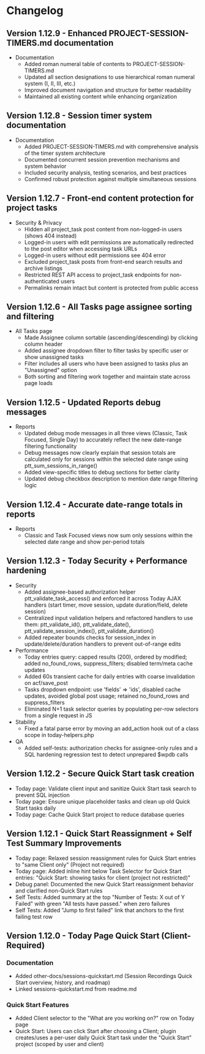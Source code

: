 # Changelog



## Version 1.12.9 - Enhanced PROJECT-SESSION-TIMERS.md documentation

- Documentation
  - Added roman numeral table of contents to PROJECT-SESSION-TIMERS.md
  - Updated all section designations to use hierarchical roman numeral system (I, II, III, etc.)
  - Improved document navigation and structure for better readability
  - Maintained all existing content while enhancing organization

## Version 1.12.8 - Session timer system documentation

- Documentation
  - Added PROJECT-SESSION-TIMERS.md with comprehensive analysis of the timer system architecture
  - Documented concurrent session prevention mechanisms and system behavior
  - Included security analysis, testing scenarios, and best practices
  - Confirmed robust protection against multiple simultaneous sessions

## Version 1.12.7 - Front-end content protection for project tasks

- Security & Privacy
  - Hidden all project_task post content from non-logged-in users (shows 404 instead)
  - Logged-in users with edit permissions are automatically redirected to the post editor when accessing task URLs
  - Logged-in users without edit permissions see 404 error
  - Excluded project_task posts from front-end search results and archive listings
  - Restricted REST API access to project_task endpoints for non-authenticated users
  - Permalinks remain intact but content is protected from public access

## Version 1.12.6 - All Tasks page assignee sorting and filtering

- All Tasks page
  - Made Assignee column sortable (ascending/descending) by clicking column header
  - Added assignee dropdown filter to filter tasks by specific user or show unassigned tasks
  - Filter includes all users who have been assigned to tasks plus an "Unassigned" option
  - Both sorting and filtering work together and maintain state across page loads

## Version 1.12.5 - Updated Reports debug messages

- Reports
  - Updated debug mode messages in all three views (Classic, Task Focused, Single Day) to accurately reflect the new date-range filtering functionality
  - Debug messages now clearly explain that session totals are calculated only for sessions within the selected date range using ptt_sum_sessions_in_range()
  - Added view-specific titles to debug sections for better clarity
  - Updated debug checkbox description to mention date range filtering logic

## Version 1.12.4 - Accurate date-range totals in reports

- Reports
  - Classic and Task Focused views now sum only sessions within the selected date range and show per-period totals

## Version 1.12.3 - Today Security + Performance hardening

- Security
  - Added assignee-based authorization helper ptt_validate_task_access() and enforced it across Today AJAX handlers (start timer, move session, update duration/field, delete session)
  - Centralized input validation helpers and refactored handlers to use them: ptt_validate_id(), ptt_validate_date(), ptt_validate_session_index(), ptt_validate_duration()
  - Added repeater bounds checks for session_index in update/delete/duration handlers to prevent out-of-range edits
- Performance
  - Today entries query: capped results (200), ordered by modified; added no_found_rows, suppress_filters; disabled term/meta cache updates
  - Added 60s transient cache for daily entries with coarse invalidation on acf/save_post
  - Tasks dropdown endpoint: use 'fields' => 'ids', disabled cache updates, avoided global post usage; retained no_found_rows and suppress_filters
  - Eliminated N+1 task selector queries by populating per-row selectors from a single request in JS
- Stability
  - Fixed a fatal parse error by moving an add_action hook out of a class scope in today-helpers.php
- QA
  - Added self-tests: authorization checks for assignee-only rules and a SQL hardening regression test to detect unprepared $wpdb calls

## Version 1.12.2 - Secure Quick Start task creation
- Today page: Validate client input and sanitize Quick Start task search to prevent SQL injection
- Today page: Ensure unique placeholder tasks and clean up old Quick Start tasks daily
- Today page: Cache Quick Start project to reduce database queries

## Version 1.12.1 - Quick Start Reassignment + Self Test Summary Improvements
- Today page: Relaxed session reassignment rules for Quick Start entries to "same Client only" (Project not required)
- Today page: Added inline hint below Task Selector for Quick Start entries: "Quick Start: showing tasks for client (project not restricted)"
- Debug panel: Documented the new Quick Start reassignment behavior and clarified non-Quick Start rules
- Self Tests: Added summary at the top "Number of Tests: X out of Y Failed" with green "All tests have passed." when zero failures
- Self Tests: Added "Jump to first failed" link that anchors to the first failing test row

## Version 1.12.0 - Today Page Quick Start (Client-Required)

### Documentation
- Added other-docs/sessions-quickstart.md (Session Recordings Quick Start overview, history, and roadmap)
- Linked sessions-quickstart.md from readme.md

### Quick Start Features
- Added Client selector to the "What are you working on?" row on Today page
- Quick Start: Users can click Start after choosing a Client; plugin creates/uses a per-user daily Quick Start task under the "Quick Start" project (scoped by user and client)

